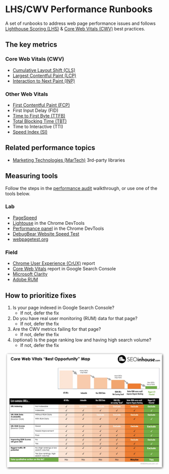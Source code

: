 # LHS/CWV Performance Runbooks

A set of runbooks to address web page performance issues and follows [Lighthouse Scoring (LHS)](https://developer.chrome.com/docs/lighthouse/performance/performance-scoring) & [Core Web Vitals (CWV)](https://web.dev/articles/vitals) best practices.

## The key metrics

### Core Web Vitals (CWV)

- [Cumulative Layout Shift (CLS)](./cls.md)
- [Largest Contentful Paint (LCP)](./lcp.md)
- [Interaction to Next Paint (INP)](./inp.md)

### Other Web Vitals

- [First Contentful Paint (FCP)](./fcp.md)
- First Input Delay (FID)
- [Time to First Byte (TTFB)](./ttfb.md)
- [Total Blocking Time (TBT)](./tbt.md)
- Time to Interactive (TTI)
- [Speed Index (SI)](./si.md)

## Related performance topics

- [Marketing Technologies (MarTech)](./martech.md) 3rd-party libraries

## Measuring tools

Follow the steps in the [performance audit](./performance-audit.md) walkthrough, or use one of the tools below.

### Lab

- [PageSpeed](https://pagespeed.web.dev/)
- [Lightouse](https://developer.chrome.com/docs/lighthouse/overview#devtools) in the Chrome DevTools
- [Performance panel](https://developer.chrome.com/docs/devtools/performance/overview) in the Chrome DevTools
- [DebugBear Website Speed Test](https://www.debugbear.com/test/website-speed)
- [webpagetest.org]()

### Field
- [Chrome User Experience (CrUX)](https://developer.chrome.com/docs/crux/dashboard) report
- [Core Web Vitals](https://www.debugbear.com/blog/search-console-core-web-vitals) report in Google Search Console
- [Microsoft Clarity](https://learn.microsoft.com/en-us/clarity/insights/performance-widget)
- [Adobe RUM](https://www.aem.live/docs/rum)

## How to prioritize fixes

1. Is your page indexed in Google Search Console?
    - If not, defer the fix
2. Do you have real user monitoring (RUM) data for that page?
    - If not, defer the fix
3. Are the CWV metrics failing for that page?
    - If not, defer the fix
4. (optional) Is the page ranking low and having high search volume?
    - If not, defer the fix

![Core Web Vitals "Best Opportunity" Map](./assets/cwv-best-opportunity-map.png)
